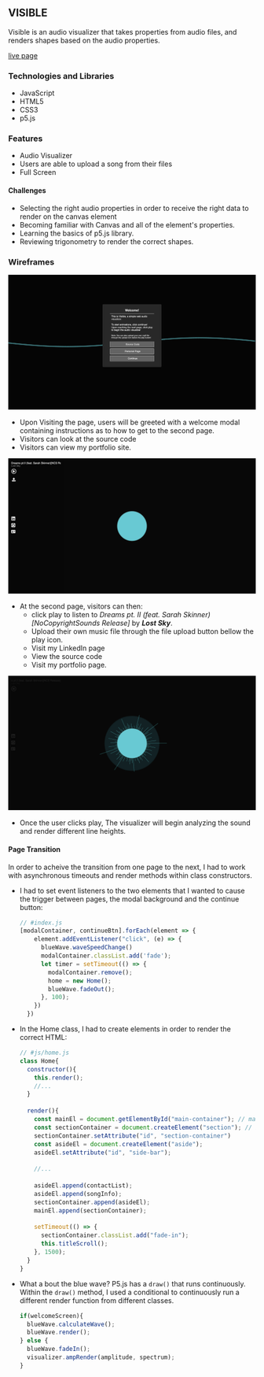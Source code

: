 ## VISIBLE ##

Visible is an audio visualizer that takes properties from audio files, and renders shapes based on the audio properties.

[live page](https://pavelaparcana.com/visible/)

### Technologies and Libraries ###
- JavaScript
- HTML5
- CSS3
- p5.js

### Features ###
- Audio Visualizer
- Users are able to upload a song from their files
- Full Screen

#### Challenges ####
- Selecting the right audio properties in order to receive the right data to render on the canvas element
- Becoming familiar with Canvas and all of the element's properties.
- Learning the basics of p5.js library.
- Reviewing trigonometry to render the correct shapes.

### Wireframes ###
![Welcome-Screen](https://github.com/aparcanapavel/visible/blob/master/assets/welcome.png?raw=true)
- Upon Visiting the page, users will be greeted with a welcome modal containing instructions as to how to get to the second page.
- Visitors can look at the source code
- Visitors can view my portfolio site.

![Visualizer-Screen](https://github.com/aparcanapavel/visible/blob/master/assets/visualizer.png?raw=true)
- At the second page, visitors can then:
  * click play to listen to *Dreams pt. II (feat. Sarah Skinner)[NoCopyrightSounds Release]* by ***Lost Sky***.
  * Upload their own music file through the file upload button bellow the play icon.
  * Visit my LinkedIn page
  * View the source code
  * Visit my portfolio page.

![Visualizer-Screen-2](https://github.com/aparcanapavel/visible/blob/master/assets/visualizer2.png?raw=true)
* Once the user clicks play, The visualizer will begin analyzing the sound and render different line heights.


#### Page Transition ####
In order to acheive the transition from one page to the next, I had to work with asynchronous timeouts and render methods within class constructors. 

- I had to set event listeners to the two elements that I wanted to cause the trigger between pages, the modal background and the continue button:
  ```js
  // #index.js
  [modalContainer, continueBtn].forEach(element => {
      element.addEventListener("click", (e) => {
        blueWave.waveSpeedChange()
        modalContainer.classList.add('fade');
        let timer = setTimeout(() => {
          modalContainer.remove();
          home = new Home();
          blueWave.fadeOut();
        }, 100);
      })
    })
  ```
- In the Home class, I had to create elements in order to render the correct HTML:
  ```js
  // #js/home.js
  class Home{
    constructor(){
      this.render();
      //...
    }

    render(){
      const mainEl = document.getElementById("main-container"); // main
      const sectionContainer = document.createElement("section"); // inner section
      sectionContainer.setAttribute("id", "section-container")
      const asideEl = document.createElement("aside");
      asideEl.setAttribute("id", "side-bar");

      //...

      asideEl.append(contactList);
      asideEl.append(songInfo);
      sectionContainer.append(asideEl);
      mainEl.append(sectionContainer);
      
      setTimeout(() => {
        sectionContainer.classList.add("fade-in");
        this.titleScroll();
      }, 1500);
    }
  }
  ```

- What a bout the blue wave? P5.js has a `draw()` that runs continuously. Within the `draw()` method, I used a conditional to continuously run a different render function from different classes. 
  ```js
  if(welcomeScreen){
    blueWave.calculateWave();
    blueWave.render();
  } else {
    blueWave.fadeIn();
    visualizer.ampRender(amplitude, spectrum);
  }
  ```